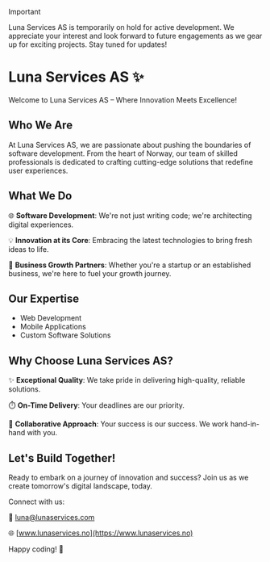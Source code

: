 > [!IMPORTANT]
> Luna Services AS is temporarily on hold for active development. We appreciate your interest and look forward to future engagements as we gear up for exciting projects. Stay tuned for updates!

# Luna Services AS ✨

Welcome to Luna Services AS – Where Innovation Meets Excellence!

## Who We Are

At Luna Services AS, we are passionate about pushing the boundaries of software development. From the heart of Norway, our team of skilled professionals is dedicated to crafting cutting-edge solutions that redefine user experiences.

## What We Do

🌐 **Software Development**: We're not just writing code; we're architecting digital experiences.

💡 **Innovation at its Core**: Embracing the latest technologies to bring fresh ideas to life.

🚀 **Business Growth Partners**: Whether you're a startup or an established business, we're here to fuel your growth journey.

## Our Expertise

- Web Development
- Mobile Applications
- Custom Software Solutions

## Why Choose Luna Services AS?

✨ **Exceptional Quality**: We take pride in delivering high-quality, reliable solutions.

⏱️ **On-Time Delivery**: Your deadlines are our priority.

🤝 **Collaborative Approach**: Your success is our success. We work hand-in-hand with you.

## Let's Build Together!

Ready to embark on a journey of innovation and success? Join us as we create tomorrow's digital landscape, today.

Connect with us:

📧 [luna@lunaservices.com](mailto:luna@lunaservices.com)

🌐 [www.lunaservices.no](https://www.lunaservices.no)

Happy coding! 🚀
